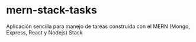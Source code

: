 # mern-stack-tasks
Aplicación sencilla para manejo de tareas construida con el MERN (Mongo, Express, React y Nodejs) Stack

